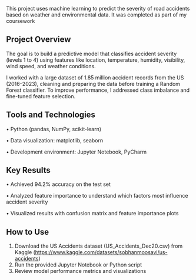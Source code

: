 This project uses machine learning to predict the severity of road accidents based on weather and environmental data. It was completed as part of my coursework

## Project Overview

The goal is to build a predictive model that classifies accident severity (levels 1 to 4) using features like location, temperature, humidity, visibility, wind speed, and weather conditions.

I worked with a large dataset of 1.85 million accident records from the US (2016–2023), cleaning and preparing the data before training a Random Forest classifier. To improve performance, I addressed class imbalance and fine-tuned feature selection.

## Tools and Technologies

•	Python (pandas, NumPy, scikit-learn)

•	Data visualization: matplotlib, seaborn

•	Development environment: Jupyter Notebook, PyCharm

## Key Results
•	Achieved 94.2% accuracy on the test set

•	Analyzed feature importance to understand which factors most influence accident severity

•	Visualized results with confusion matrix and feature importance plots

## How to Use
1.	Download the US Accidents dataset (US_Accidents_Dec20.csv) from Kaggle (https://www.kaggle.com/datasets/sobhanmoosavi/us-accidents)
2.	Run the provided Jupyter Notebook or Python script
3.	Review model performance metrics and visualizations
